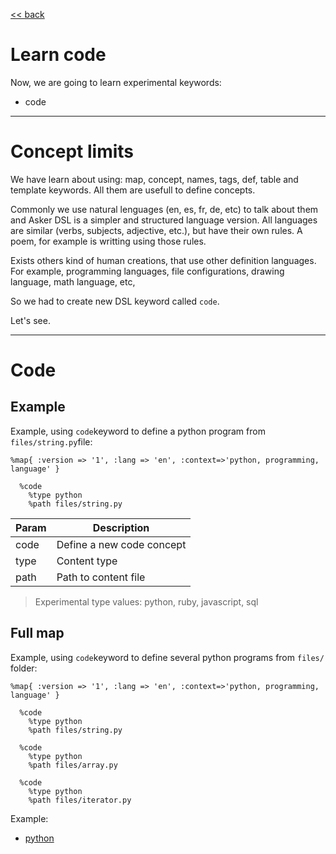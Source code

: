 
[<< back](README.md)

# Learn code

Now, we are going to learn experimental keywords:
* code

---

# Concept limits

We have learn about using: map, concept, names, tags, def, table and template keywords. All them are usefull to define concepts.

Commonly we use natural lenguages (en, es, fr, de, etc) to talk about them and Asker DSL is a simpler and structured language version. All languages are similar (verbs, subjects, adjective, etc.), but have their own rules.
A poem, for example is writting using those rules.

Exists others kind of human creations, that use other definition languages.
For example, programming languages, file configurations, drawing language, math language, etc,

So we had to create new DSL keyword called `code`.

Let's see.

---
# Code

## Example

Example, using `code`keyword to define a python program from `files/string.py`file:

```
%map{ :version => '1', :lang => 'en', :context=>'python, programming, language' }

  %code
    %type python
    %path files/string.py
```

| Param | Description               |
| ----- | ------------------------- |
| code  | Define a new code concept |
| type  | Content type              |
| path  | Path to content file |

> Experimental type values: python, ruby, javascript, sql

## Full map

Example, using `code`keyword to define several python programs from `files/` folder:

```
%map{ :version => '1', :lang => 'en', :context=>'python, programming, language' }

  %code
    %type python
    %path files/string.py

  %code
    %type python
    %path files/array.py

  %code
    %type python
    %path files/iterator.py
```

Example:
* [python](../examples/code)
